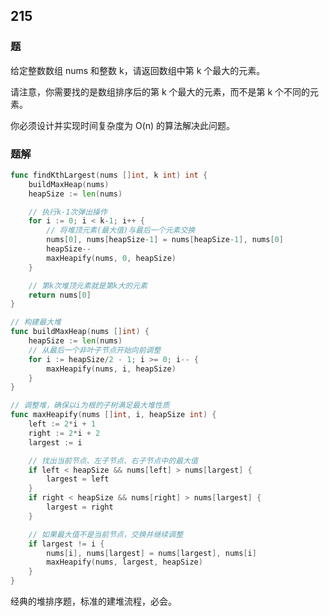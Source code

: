 ## 215

### 题
给定整数数组 nums 和整数 k，请返回数组中第 k 个最大的元素。

请注意，你需要找的是数组排序后的第 k 个最大的元素，而不是第 k 个不同的元素。

你必须设计并实现时间复杂度为 O(n) 的算法解决此问题。

### 题解
```go
func findKthLargest(nums []int, k int) int {
	buildMaxHeap(nums)
	heapSize := len(nums)

	// 执行k-1次弹出操作
	for i := 0; i < k-1; i++ {
		// 将堆顶元素(最大值)与最后一个元素交换
		nums[0], nums[heapSize-1] = nums[heapSize-1], nums[0]
		heapSize--
		maxHeapify(nums, 0, heapSize)
	}

	// 第k次堆顶元素就是第k大的元素
	return nums[0]
}

// 构建最大堆
func buildMaxHeap(nums []int) {
	heapSize := len(nums)
	// 从最后一个非叶子节点开始向前调整
	for i := heapSize/2 - 1; i >= 0; i-- {
		maxHeapify(nums, i, heapSize)
	}
}

// 调整堆，确保以i为根的子树满足最大堆性质
func maxHeapify(nums []int, i, heapSize int) {
	left := 2*i + 1
	right := 2*i + 2
	largest := i

	// 找出当前节点、左子节点、右子节点中的最大值
	if left < heapSize && nums[left] > nums[largest] {
		largest = left
	}
	if right < heapSize && nums[right] > nums[largest] {
		largest = right
	}

	// 如果最大值不是当前节点，交换并继续调整
	if largest != i {
		nums[i], nums[largest] = nums[largest], nums[i]
		maxHeapify(nums, largest, heapSize)
	}
}
```
经典的堆排序题，标准的建堆流程，必会。
